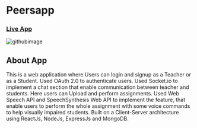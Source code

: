 # Peersapp

### [Live App](https://nextsmartclass.netlify.com)

![githubimage](https://user-images.githubusercontent.com/61876890/136257095-37a7be07-254c-45e0-8ed4-dd7d6481ea1f.PNG)



## About App
This is a web application where Users can login and signup as a Teacher or as a Student. Used OAuth 2.0 to authenticate users.
Used Socket.io to implement a chat section that enable communication between teacher and students. Here users can Upload and perform assignments.
Used Web Speech API and SpeechSynthesis Web API to implement the feature, that enable users to perform the whole assignment with some voice commands to help visually impaired students. Built on a Client-Server architecture using  ReactJs, NodeJs, ExpressJs and MongoDB.


